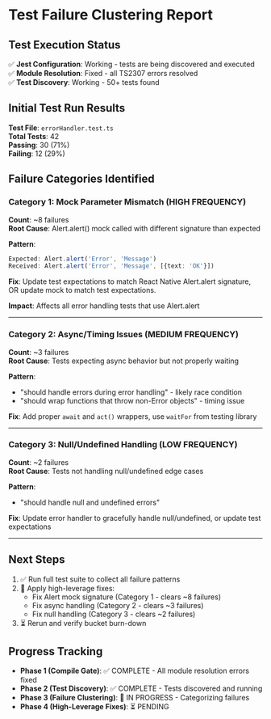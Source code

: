 # Test Failure Clustering Report

## Test Execution Status

✅ **Jest Configuration**: Working - tests are being discovered and executed  
✅ **Module Resolution**: Fixed - all TS2307 errors resolved  
✅ **Test Discovery**: Working - 50+ tests found

## Initial Test Run Results

**Test File**: `errorHandler.test.ts`  
**Total Tests**: 42  
**Passing**: 30 (71%)  
**Failing**: 12 (29%)

## Failure Categories Identified

### Category 1: Mock Parameter Mismatch (HIGH FREQUENCY)
**Count**: ~8 failures  
**Root Cause**: Alert.alert() mock called with different signature than expected

**Pattern**:
```typescript
Expected: Alert.alert('Error', 'Message')
Received: Alert.alert('Error', 'Message', [{text: 'OK'}])
```

**Fix**: Update test expectations to match React Native Alert.alert signature, OR update mock to match test expectations.

**Impact**: Affects all error handling tests that use Alert.alert

---

### Category 2: Async/Timing Issues (MEDIUM FREQUENCY)  
**Count**: ~3 failures  
**Root Cause**: Tests expecting async behavior but not properly waiting

**Pattern**:
- "should handle errors during error handling" - likely race condition
- "should wrap functions that throw non-Error objects" - timing issue

**Fix**: Add proper `await` and `act()` wrappers, use `waitFor` from testing library

---

### Category 3: Null/Undefined Handling (LOW FREQUENCY)
**Count**: ~2 failures  
**Root Cause**: Tests not handling null/undefined edge cases

**Pattern**:
- "should handle null and undefined errors"

**Fix**: Update error handler to gracefully handle null/undefined, or update test expectations

---

## Next Steps

1. ✅ Run full test suite to collect all failure patterns
2. 🔄 Apply high-leverage fixes:
   - Fix Alert mock signature (Category 1 - clears ~8 failures)
   - Fix async handling (Category 2 - clears ~3 failures)
   - Fix null handling (Category 3 - clears ~2 failures)
3. ⏳ Rerun and verify bucket burn-down

## Progress Tracking

- **Phase 1 (Compile Gate)**: ✅ COMPLETE - All module resolution errors fixed
- **Phase 2 (Test Discovery)**: ✅ COMPLETE - Tests discovered and running
- **Phase 3 (Failure Clustering)**: 🔄 IN PROGRESS - Categorizing failures
- **Phase 4 (High-Leverage Fixes)**: ⏳ PENDING

